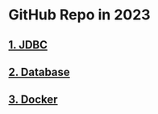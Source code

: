  
# GitHub Repo in 2023


## [1. JDBC](https://github.com/phuquocchamp/jdbc-with-java) 

## [2. Database](https://github.com/phuquocchamp/Database)

## [3. Docker](https://github.com/phuquocchamp/Docker)